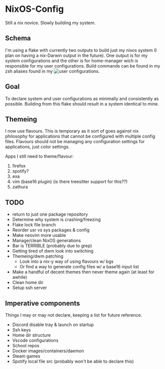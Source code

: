 # NixOS-Config

Still a nix novice. Slowly building my system.


## Schema

I'm using a flake with currently two outputs to build just my nixos system (I plan on having a nix-Darwin output in the future). One output is for my system configurations and the other is for home-manager wich is responsible for my user configurations. Build commands can be found in my zsh aliases found in my ![user configurations](home.nix).


## Goal

To declare system and user configurations as minimally and consistently as possible. Building from this flake should result in a system identical to mine.

## Themeing

I now use flavours. This is temporary as it sort of goes against nix philosophy for applications that cannot be configured with multiple config files. Flavours should not be managing any configuration settings for applications, just color settings.

Apps I still need to theme/flavour:
  1. firefox
  2. spotify?
  3. exa
  4. vim (base16 plugin) (is there treesitter support for this??)
  5. zathura

## TODO
* return to just one package repository
* Determine why system is crashing/freezing
* Flake lock file branch
* Reorder usr vs sys packages & config
* Make neovim more usable
* Manage/clean NixOS generations 
* Bar is TERRIBLE (probably due to grep)
* Getting tired of dwm look into switching
* Themeing/dwm patching
  * Look into a nix-y way of using flavours w/ bgs
  * Or find a way to generate config files w/ a base16 input list
* Make a handful of decent themes then never theme again (at least for awhile)
* Clean home dir
* Setup ssh server

## Imperative components

Things I may or may not declare, keeping a list for future reference.

* Discord disable tray & launch on startup
* Ssh keys
* Home dir structure
* Vscode configurations
* School repos
* Docker images/containers/daemon
* Steam games
* Spotify local file src (probably won't be able to declare this)
